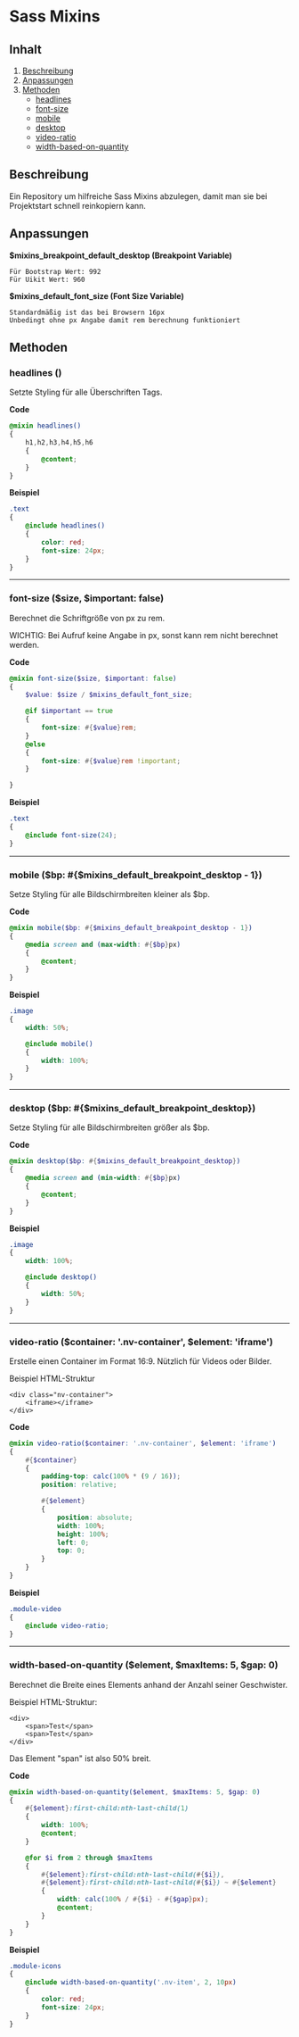 # Sass Mixins

## Inhalt
1. [Beschreibung](#Beschreibung)
1. [Anpassungen](#Anpassungen)
1. [Methoden](#Methoden)
    * [headlines](#headlines)
    * [font-size](#font-size)
    * [mobile](#mobile)
    * [desktop](#desktop)
    * [video-ratio](#video-ratio)
    * [width-based-on-quantity](#width-based-on-quantity)

## Beschreibung

Ein Repository um hilfreiche Sass Mixins abzulegen, 
damit man sie bei Projektstart schnell reinkopiern kann.

## Anpassungen

**$mixins_breakpoint_default_desktop (Breakpoint Variable)**

    Für Bootstrap Wert: 992
    Für Uikit Wert: 960

**$mixins_default_font_size (Font Size Variable)**

    Standardmäßig ist das bei Browsern 16px
    Unbedingt ohne px Angabe damit rem berechnung funktioniert

## Methoden

### headlines () <a name="headlines"></a>

Setzte Styling für alle Überschriften Tags.

**Code**

```scss
@mixin headlines()
{
    h1,h2,h3,h4,h5,h6 
    {
        @content;
    }
}
```

**Beispiel**

```scss
.text 
{
    @include headlines()
    {
        color: red;
        font-size: 24px;
    }
}
```

___

### font-size ($size, $important: false) <a name="font-size"></a>

Berechnet die Schriftgröße von px zu rem.

WICHTIG:
Bei Aufruf keine Angabe in px, sonst kann rem nicht berechnet werden.

**Code**

```scss
@mixin font-size($size, $important: false)
{
    $value: $size / $mixins_default_font_size;

    @if $important == true
    {
        font-size: #{$value}rem;
    }
    @else
    {
        font-size: #{$value}rem !important;
    }

}
```

**Beispiel**

```scss
.text 
{
    @include font-size(24);
}
```

___

### mobile ($bp: #{$mixins_default_breakpoint_desktop - 1}) <a name="mobile"></a>

Setze Styling für alle Bildschirmbreiten kleiner als $bp.

**Code**

```scss
@mixin mobile($bp: #{$mixins_default_breakpoint_desktop - 1})
{
    @media screen and (max-width: #{$bp}px)
    {
        @content;
    }
}
```

**Beispiel**

```scss
.image 
{
    width: 50%;

    @include mobile()
    {
        width: 100%;
    }
}
```

___

### desktop ($bp: #{$mixins_default_breakpoint_desktop}) <a name="desktop"></a>

Setze Styling für alle Bildschirmbreiten größer als $bp.

**Code**

```scss
@mixin desktop($bp: #{$mixins_default_breakpoint_desktop})
{
    @media screen and (min-width: #{$bp}px)
    {
        @content;
    }
}
```

**Beispiel**

```scss
.image 
{
    width: 100%;

    @include desktop()
    {
        width: 50%;
    }
}
```

___

### video-ratio ($container: '.nv-container', $element: 'iframe') <a name="video-ratio"></a>

Erstelle einen Container im Format 16:9.
Nützlich für Videos oder Bilder.

Beispiel HTML-Struktur
   
    <div class="nv-container">
        <iframe></iframe>
    </div>

**Code**

```scss
@mixin video-ratio($container: '.nv-container', $element: 'iframe')
{
    #{$container}
    {
        padding-top: calc(100% * (9 / 16));
        position: relative;

        #{$element} 
        {
            position: absolute;
            width: 100%;
            height: 100%;
            left: 0;
            top: 0;
        }
    }
}
```

**Beispiel**

```scss
.module-video 
{
    @include video-ratio;
}
```

___

### width-based-on-quantity ($element, $maxItems: 5, $gap: 0) <a name="width-based-on-quantity"></a>

Berechnet die Breite eines Elements anhand der Anzahl seiner Geschwister.

Beispiel HTML-Struktur:

    <div>
        <span>Test</span>
        <span>Test</span>
    </div>

Das Element "span" ist also 50% breit.

**Code**

```scss
@mixin width-based-on-quantity($element, $maxItems: 5, $gap: 0)
{
    #{$element}:first-child:nth-last-child(1) 
    {
        width: 100%;
        @content;
    }

    @for $i from 2 through $maxItems 
    {
        #{$element}:first-child:nth-last-child(#{$i}),
        #{$element}:first-child:nth-last-child(#{$i}) ~ #{$element} 
        {
            width: calc(100% / #{$i} - #{$gap}px);
            @content;
        }
    }
}
```

**Beispiel**

```scss
.module-icons 
{
    @include width-based-on-quantity('.nv-item', 2, 10px)
    {
        color: red;
        font-size: 24px;
    }
}
```
